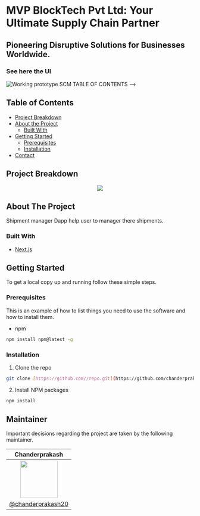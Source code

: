 # MVP BlockTech Pvt Ltd: Your Ultimate Supply Chain Partner
## Pioneering Disruptive Solutions for Businesses Worldwide.

### See here the UI

![Working prototype SCM](https://github.com/chanderprakash20/tracker/assets/132908264/f426a4a2-26c7-4c52-95c7-852e4b254b20)
TABLE OF CONTENTS -->

## Table of Contents
- [Project Breakdown](#project-breakdown)
- [About the Project](#about-the-project)
  - [Built With](#built-with)
- [Getting Started](#getting-started)
  - [Prerequisites](#prerequisites)
  - [Installation](#installation)
- [Contact](#maintainer)

<!-- Project Breakdown -->
## Project Breakdown 

<p align="center">
<img src="./public/breakdown.png"/>
</p>

<!-- ABOUT THE PROJECT -->

## About The Project

Shipment manager Dapp help user to manager there shipments.
<!-- Here's a blank template to get started:
**To avoid retyping too much info. Do a search and replace with your text editor for the following:**
`github_username`, `repo`, `twitter_handle`, `email` -->

### Built With

- [Next.js]([https://reactjs.org/](https://nextjs.org/))

<!-- GETTING STARTED -->

## Getting Started

To get a local copy up and running follow these simple steps.

### Prerequisites

This is an example of how to list things you need to use the software and how to install them.

- npm

```sh
npm install npm@latest -g
```

### Installation

1. Clone the repo

```sh
git clone [https://github.com//repo.git](https://github.com/chanderprakash20/tracker.git)
```

2. Install NPM packages

```sh
npm install
```



## Maintainer
Important decisions regarding the project are taken by the following maintainer.

| Chanderprakash        |
| :-------------: |
| <img  height="100" width="100" src="[https://avatars3.githubusercontent.com/u/53480076?s=460&u=c1aad58f1a773750a47475682afa80ac3b74f583&v=4](https://avatars.githubusercontent.com/u/132908264?v=4)">      |
| [@chanderprakash20](https://github.com/chanderprakash20)      |




